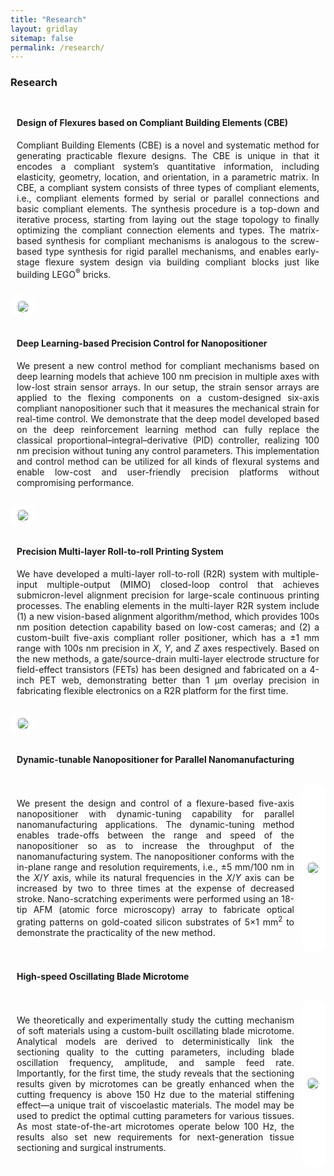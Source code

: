 ```yaml
---
title: "Research"
layout: gridlay
sitemap: false
permalink: /research/
---
```


<style>
.col-md-3, .col-md-4, .col-md-8, .col-md-9, .col-md-12 {
  margin-top:10px;
  margin-bottom:10px;
  padding:10px;
  display:block;
  overflow:hidden;
  display:table-cell;
  vertical-align:middle;
  border-radius:20px;
  height:auto;
}
iframe {
  margin:0;
  padding:0;
  width:175px;
  display:inline;
  vertical-align:middle;
}
img {
  display:table-cell;
  text-align:center;
  vertical-align:middle;
  border-radius:10px;
}
</style>

### Research

<div class="jumbotron">
<div class="col-md-12 col-sm-12">
<h4>Design of Flexures based on Compliant Building Elements (CBE)</h4>

<p style="text-align: justify;">Compliant Building Elements (CBE) is a novel and systematic method for generating practicable flexure designs. The CBE is unique in that it encodes a compliant system’s quantitative information, including elasticity, geometry, location, and orientation, in a parametric matrix. In CBE, a compliant system consists of three types of compliant elements, i.e., compliant elements formed by serial or parallel connections and basic compliant elements. The synthesis procedure is a top-down and iterative process, starting from laying out the stage topology to finally optimizing the compliant connection elements and types. The matrix-based synthesis for compliant mechanisms is analogous to the screw-based type synthesis for rigid parallel mechanisms, and enables early-stage flexure system design via building compliant blocks just like building LEGO<sup>®</sup> bricks.</p>

</div>
<div class="row justify-content-center">
<div class="col-md-8 col-sm-12" style="background-color:white;">
  <img src="{{ site.url }}{{ site.baseurl }}/images/CBE.png" width="100%"/>
</div>
</div>
</div>

<div class="jumbotron">
<div class="col-md-12 col-sm-12">
<h4>Deep Learning-based Precision Control for Nanopositioner</h4>

<p style="text-align: justify;">We present a new control method for compliant mechanisms based on deep learning models that achieve 100 nm precision in multiple axes with low-lost strain sensor arrays. In our setup, the strain sensor arrays are applied to the flexing components on a custom-designed six-axis compliant nanopositioner such that it measures the mechanical strain for real-time control. We demonstrate that the deep model developed based on the deep reinforcement learning method can fully replace the classical proportional–integral–derivative (PID) controller, realizing 100 nm precision without tuning any control parameters. This implementation and control method can be utilized for all kinds of flexural systems and enable low-cost and user-friendly precision platforms without compromising performance.</p>

</div>
<div class="row justify-content-center">
<div class="col-md-8 col-sm-12 " style="background-color:white;">
  <img src="{{ site.url }}{{ site.baseurl }}/images/DLPC.png" width="100%"/>
</div>
</div>
</div>

<div class="jumbotron">
<div class="col-md-12 col-sm-12">
<h4>Precision Multi-layer Roll-to-roll Printing System</h4>

<p style="text-align: justify;">We have developed a multi-layer roll-to-roll (R2R) system with multiple-input multiple-output (MIMO) closed-loop control that achieves submicron-level alignment precision for large-scale continuous printing processes. The enabling elements in the multi-layer R2R system include (1) a new vision-based alignment algorithm/method, which provides 100s nm position detection capability based on low-cost cameras; and (2) a custom-built five-axis compliant roller positioner, which has a ±1 mm range with 100s nm precision in <i>X</i>, <i>Y</i>, and <i>Z</i> axes respectively. Based on the new methods, a gate/source-drain multi-layer electrode structure for field-effect transistors (FETs) has been designed and fabricated on a 4-inch PET web, demonstrating better than 1 μm overlay precision in fabricating flexible electronics on a R2R platform for the first time.</p>

</div>
<div class="row justify-content-center">
<div class="col-md-8 col-sm-12" style="background-color:white;">
  <img src="{{ site.url }}{{ site.baseurl }}/images/R2R.png" width="100%"/>
</div>
</div>
</div>

<div class="jumbotron">
<div class="col-md-12 col-sm-12">
<h4>Dynamic-tunable Nanopositioner for Parallel Nanomanufacturing</h4>
</div>
<div class="row align-items-center">
<div class="col-md-8 col-sm-12">

<p style="text-align: justify;">We present the design and control of a flexure-based five-axis nanopositioner with dynamic-tuning capability for parallel nanomanufacturing applications. The dynamic-tuning method enables trade-offs between the range and speed of the nanopositioner so as to increase the throughput of the nanomanufacturing system. The nanopositioner conforms with the in-plane range and resolution requirements, i.e., ±5 mm/100 nm in the <i>X</i>/<i>Y</i> axis, while its natural frequencies in the <i>X</i>/<i>Y</i> axis can be increased by two to three times at the expense of decreased stroke. Nano-scratching experiments were performed using an 18-tip AFM (atomic force microscopy) array to fabricate optical grating patterns on gold-coated silicon substrates of 5×1 mm<sup>2</sup> to demonstrate the practicality of the new method.</p>

</div>
<div class="col-md-4 col-sm-12" style="background-color:white;">
  <img src="{{ site.url }}{{ site.baseurl }}/images/Dyn.png" style="width: 100%;"/>
</div>
</div>
</div>

<div class="jumbotron">
<div class="col-md-12 col-sm-12">
<h4>High-speed Oscillating Blade Microtome</h4>
</div>
<div class="row align-items-center">
<div class="col-md-9 col-sm-12">

<p style="text-align: justify;">We theoretically and experimentally study the cutting mechanism of soft materials using a custom-built oscillating blade microtome. Analytical models are derived to deterministically link the sectioning quality to the cutting parameters, including blade oscillation frequency, amplitude, and sample feed rate. Importantly, for the first time, the study reveals that the sectioning results given by microtomes can be greatly enhanced when the cutting frequency is above 150 Hz due to the material stiffening effect—a unique trait of viscoelastic materials. The model may be used to predict the optimal cutting parameters for various tissues. As most state-of-the-art microtomes operate below 100 Hz, the results also set new requirements for next-generation tissue sectioning and surgical instruments.</p>

</div>
<div class="col-md-3 col-sm-12" style="background-color:white;">
  <img src="{{ site.url }}{{ site.baseurl }}/images/Vib.jpg" width="100%"/>
</div>
</div>
</div>
